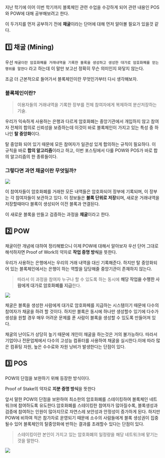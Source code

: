 지난 학기에 이어 이번 학기까지 블록체인 관련 수업을 수강하게 되어 관련 내용인 POS와 POW에 대해 공부해보려고 한다.

이 두가지를 먼저 공부하기 전에 **채굴**이라는 단어에 대해 먼저 알아볼 필요가 있을것 같다.

## 1️⃣ 채굴 (Mining)

우선 `채굴이란 암호화폐를 거래내역을 기록한 블록을 생성하고 생성한 대가로 암호화폐를 얻는 행위를 말한다` 라고 하는데 이 말만 보고선 정확히 무슨 의미인지 와닿지 않는다.

조금 더 근본적으로 들어가서 블록체인이란 무엇인가부터 다시 생각해보자.

### 블록체인이란?

> 이용자들의 거래내역을 기록한 장부를 전체 참여자에게 복제하여 분산저장하는 기술.

우리가 익숙하게 사용하는 은행과 다르게 암호화폐는 중앙기관에서 개입하지 않고 참여자 전체의 합의로 신뢰성을 보증하는데 이것이 바로 블록체인이 가지고 있는 특성 중 하나인 **탈 중앙화**이다.

탈 중앙화 되어 있기 때문에 모든 참여자가 일관성 있게 합의하는 규칙이 필요하다.
이 규칙을 바로 **합의 알고리즘**이라고 하고, 이번 포스팅에서 다룰 POW와 POS가 바로 합의 알고리즘의 한 종류들이다.

### 그렇다면 과연 채굴이란 무엇일까?

![](https://velog.velcdn.com/images/cnffjd95/post/dc7d8315-4ad2-4b77-9ac3-ebb73fdc3cd4/image.png)

이 참여자들이 암호화폐를 거래한 모든 내역들은 암호화되어 장부에 기록되며, 이 장부는 각 참여자들이 보관하고 있다. 이 정보들은 **블록 단위로 저장**되며, 새로운 거래내역을 저장할때마다 블록이 생성되어 이전 블록과 연결된다.

이 새로운 블록을 만들고 검증하는 과정을 **채굴**이라고 한다.

## 2️⃣ POW

채굴이란 개념에 대하여 정리해봤으니 이제 POW에 대해서 알아보자
우선 단어 그대로 해석하자면 Proof of Work의 약자로 **작업 증명 방식**을 뜻한다.

우리가 사용하는 은행에서는 우리의 거래 내역을 대신 기록해준다.
하지만 탈 중앙화되어 있는 블록체인에서는 은행이 하는 역할을 담당해줄 중앙기관이 존재하지 않는다.

> 따라서 이 과정을 참여자 누구나 할 수 있도록 하는 동시에 **해당 작업을 수행한 사람에게 대가로 암호화폐를 지급**한다.

![](https://velog.velcdn.com/images/cnffjd95/post/94129113-004c-40d4-8971-2816167cd648/image.png)

채굴은 블록을 생성한 사람에게 대가로 암호화페를 지급하는 시스템이기 때문에 다수의 참여자가 채굴을 하려 할 것이다.
하지만 블록은 동시에 하나만 생성할수 있기에 다수가 생성을 원할 경우 매우 어려운 문제를 푼 사람이 블록을 생성할 수 있도록 만들어져 있다.

채굴의 난이도가 상당히 높기 때문에 개인이 채굴을 하는것은 거의 불가능하다.
따라서 기업이나 전문업체에서 다수의 고성능 컴퓨터를 사용하여 채굴을 실시한다.이에 따라 많은 컴퓨팅 자원, 높은 수수료와 자원 낭비가 발생한다는 단점이 있다.

## 3️⃣ POS

POW의 단점을 보완하기 위해 등장한 방식이다.

Proof of Stake의 약자로 **지분 증명 방식**을 뜻한다

앞서 말한 POW의 단점을 보완하여 최소한의 암호화폐를 스테이킹하여 블록체인 네트워크에 참여하도록 유도한다.암호화폐를 스테이킹한 참여자가 많아질수록, 블록생성과 검증에 참여하는 인원이 많아지므로 자연스레 보안성과 안정성이 증가하게 된다.
하지만 POW에 비하여 적은 참가자로 운영되기 때문에 소수의 사람들에게 블록 생성권이 집중될수 있어 블록체인의 탈중앙화에 반하는 결과를 초래할수 있다는 단점이 있다.

> 스테이킹이란 본인이 가지고 있는 암호화폐의 일정량을 해당 네트워크에 맡기는 것을 말한다.

![](https://velog.velcdn.com/images/cnffjd95/post/caff0a1d-4f7c-4a78-a8e0-277656bd50ef/image.png)
